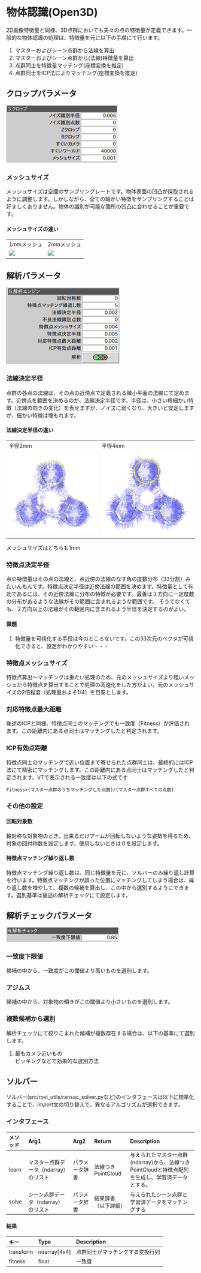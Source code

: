 # 物体認識(Open3D)  
2D画像特徴量と同様、3D点群においても夫々の点の特徴量が定義できます。一般的な物体認識の処理は、特徴量を元に以下の手順にて行います。
1. マスターおよびシーン点群から法線を算出
2. マスターおよびシーン点群から(法線)特徴量を算出
3. 点群同士を特徴量マッチング(座標変換を推定)
4. 点群同士をICP法によりマッチング(座標変換を推定)

## **クロップ**パラメータ

![クロップ](setup3.png)

### メッシュサイズ  
メッシュサイズは空間のサンプリングレートです。物体表面の凹凸が採取されるように調整します。しかしながら、全ての細かい特徴をサンプリングすることは好ましくありません。物体の識別が可能な箇所の凹凸に合わせることが重要です。
#### メッシュサイズの違い
<table>
<tr><td>1mmメッシュ<td>2mmメッシュ
<tr><td><img src="mesh1" /><td><img src="mesh2.png" />
</table>

## **解析**パラメータ

![解析](setup5.png)

### 法線決定半径  
点群の各点の法線は、その点の近傍点で定義される微小平面の法線にて定めます。近傍点を範囲を決めるのが、法線決定半径です。半径は、小さい程細かい特徴（法線の向きの変化）を表せますが、ノイズに弱くなり、大きいと安定しますが、細かい特徴は埋もれます。
#### 法線決定半径の違い
<table>
<tr><td>半径2mm<td>半径4mm
<tr><td><img src="normal2.png" /><td><img src="normal4.png" />
</table>
メッシュサイズはどちらも1mm

### 特徴点決定半径  
点の特徴量はその点の法線と、点近傍の法線のなす角の度数分布（33分割）みたいんもんです。特徴点決定半径は近傍法線の範囲を決めます。特徴量として有効であるには、その近傍法線に分布の特徴が必要です。最善は３方向に一定度数の分布があるような法線がその範囲に含まれるような範囲です。
そうでなくても、２方向以上の法線がその範囲内に含まれるよう半径を決定するのがよい。

#### 課題  
1. 特徴量を可視化する手段は今のところないです。この33次元のベクタが可視化できると、設定がわかりやすい・・・

### 特徴点メッシュサイズ  
特徴点算出〜マッチングは重たい処理のため、元のメッシュサイズより粗いメッシュから特徴点を算出することで処理の高速化をした方がよい。元のメッシュサイズの2倍程度（処理量およそ1/4）を目安とします。

### 対応特徴点最大距離  
後述のICPと同様、特徴点同士のマッチングでも一致度（Fitness）が評価されます。この距離内にある点同士はマッチングしたと判定されます。

### ICP有効点距離  
特徴点同士のマッチングで近い位置まで寄せられた点群同士は、最終的にはICP法にて精密にマッチングします。この距離内にある点同士はマッチングしたと判定されます。VTで表示される一致度は以下の式です
~~~
Fitness=(マスター点群のうちマッチングした点数)/(マスター点群すべての点数)
~~~
### その他の設定
#### 回転対象数  
軸対称な対象物のとき、出来るだけアームが回転しないような姿勢を得るため、対象の回対称数を設定します。使用しないときは０を設定します。
#### 特徴点マッチング繰り返し数  
特徴点マッチング繰り返し数は、同じ特徴量を元に、ソルバーのみ繰り返し計算を行います。特徴点マッチングが誤った位置にマッチングしてしまう場合は、繰り返し数を増やして、複数の候補を算出し、この中から選別するようにできます。選別基準は後述の解析チェックにて設定します。

## **解析チェック**パラメータ

![解析チェック](setup6.png)

### 一致度下限値  
候補の中から、一致度がこの閾値より高いものを選別します。

### アジムス  
候補の中から、対象物の傾きがこの閾値より小さいものを選別します。

### 複数候補から選別  
解析チェックにて絞りこまれた候補が複数存在する場合は、以下の基準にて選別します。
1. 最もカメラ近いもの  
ピッキングなどで効果的な選別方法

## ソルバー
ソルバー(src/rovi_utils/ransac_solver.pyなど)のインタフェースは以下に標準化することで、*import*文の切り替えで、異なるアルゴリズムが選択できます。

### インタフェース  

|メソッド|Arg1|Arg2|Return|Description|
|:----|:----|:----|:----|:----|
|learn|マスター点群データ（ndarray）のリスト|パラメータ辞書|法線つきPointCloud|与えられたマスター点群(ndarray)から、法線つきPointCloudと特徴点配列を生成し、学習済データとする。|
|solve|シーン点群データ（ndarray）のリスト|パラメータ辞書|結果辞書（以下詳細）|与えられたシーン点群と学習済データをマッチングする|

#### 結果
|キー|Type|Description|
|:----|:----|:----|
|transform|ndarray[4x4]|点群同士がマッチングする変換行列|
|fitness|float|一致度|
